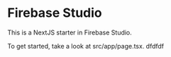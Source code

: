 # Firebase Studio

This is a NextJS starter in Firebase Studio.

To get started, take a look at src/app/page.tsx.
dfdfdf